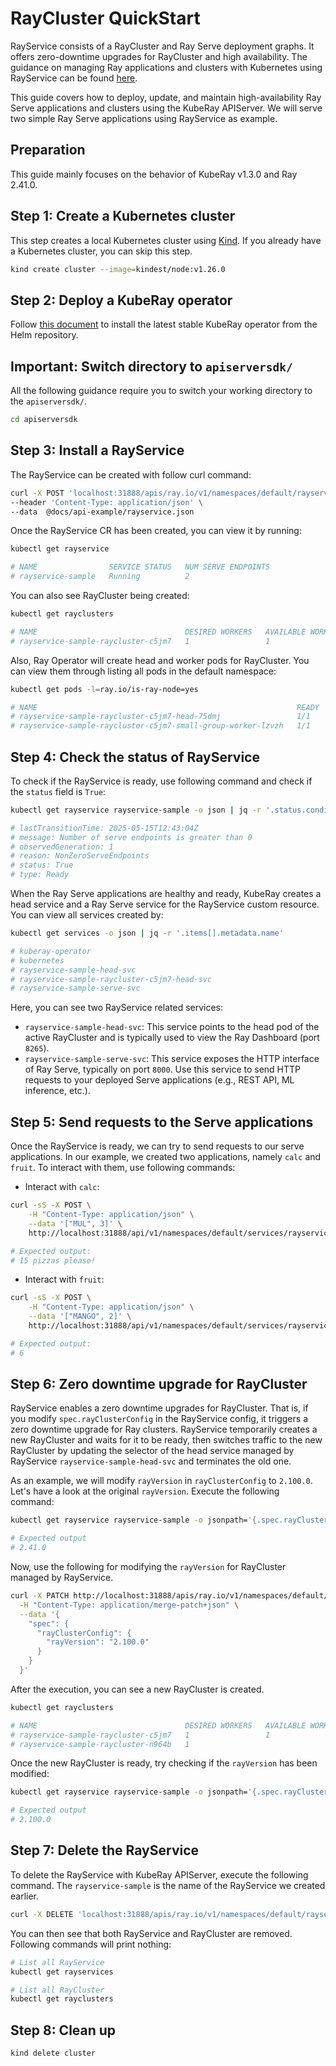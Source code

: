 # RayCluster QuickStart

RayService consists of a RayCluster and Ray Serve deployment graphs. It offers
zero-downtime upgrades for RayCluster and high availability. The guidance on managing Ray
applications and clusters with Kubernetes using RayService can be found
[here](https://docs.ray.io/en/latest/cluster/kubernetes/getting-started/rayservice-quick-start.html).

This guide covers how to deploy, update, and maintain high-availability Ray Serve
applications and clusters using the KubeRay APIServer. We will serve two simple Ray Serve
applications using RayService as example.

## Preparation

This guide mainly focuses on the behavior of KubeRay v1.3.0 and Ray 2.41.0.

## Step 1: Create a Kubernetes cluster

This step creates a local Kubernetes cluster using [Kind](https://kind.sigs.k8s.io/). If you already have a Kubernetes
cluster, you can skip this step.

```sh
kind create cluster --image=kindest/node:v1.26.0
```

## Step 2: Deploy a KubeRay operator

Follow [this
document](https://docs.ray.io/en/latest/cluster/kubernetes/getting-started/kuberay-operator-installation.html#kuberay-operator-deploy)
to install the latest stable KubeRay operator from the Helm repository.

## Important: Switch directory to `apiserversdk/`

All the following guidance require you to switch your working directory to the
`apiserversdk/`.

```sh
cd apiserversdk
```

## Step 3: Install a RayService

The RayService can be created with follow curl command:

```sh
curl -X POST 'localhost:31888/apis/ray.io/v1/namespaces/default/rayservices' \
--header 'Content-Type: application/json' \
--data  @docs/api-example/rayservice.json
```

Once the RayService CR has been created, you can view it by running:

```sh
kubectl get rayservice

# NAME                SERVICE STATUS   NUM SERVE ENDPOINTS
# rayservice-sample   Running          2
```

You can also see RayCluster being created:

```sh
kubectl get rayclusters

# NAME                                 DESIRED WORKERS   AVAILABLE WORKERS   CPUS    MEMORY   GPUS   STATUS   AGE
# rayservice-sample-raycluster-c5jm7   1                 1                   2500m   4Gi      0               99s
```

Also, Ray Operator will create head and worker pods for RayCluster. You can view them through listing all pods in the
default namespace:

```sh
kubectl get pods -l=ray.io/is-ray-node=yes

# NAME                                                          READY   STATUS    RESTARTS   AGE
# rayservice-sample-raycluster-c5jm7-head-75dmj                 1/1     Running   0          4m16s
# rayservice-sample-raycluster-c5jm7-small-group-worker-lzvzh   1/1     Running   0          4m16s
```

## Step 4: Check the status of RayService

To check if the RayService is ready, use following command and check if the `status` field
is `True`:

```sh
kubectl get rayservice rayservice-sample -o json | jq -r '.status.conditions[] | select(.type=="Ready") | to_entries[] | "\(.key): \(.value)"'

# lastTransitionTime: 2025-05-15T12:43:04Z
# message: Number of serve endpoints is greater than 0
# observedGeneration: 1
# reason: NonZeroServeEndpoints
# status: True
# type: Ready
```

When the Ray Serve applications are healthy and ready, KubeRay creates a head service and
a Ray Serve service for the RayService custom resource. You can view all services created
by:

```sh
kubectl get services -o json | jq -r '.items[].metadata.name'

# kuberay-operator
# kubernetes
# rayservice-sample-head-svc
# rayservice-sample-raycluster-c5jm7-head-svc
# rayservice-sample-serve-svc
```

Here, you can see two RayService related services:

- `rayservice-sample-head-svc`:
    This service points to the head pod of the active RayCluster and is typically used to
view the Ray Dashboard (port `8265`).
- `rayservice-sample-serve-svc`:
    This service exposes the HTTP interface of Ray Serve, typically on port `8000`. Use
this service to send HTTP requests to your deployed Serve applications (e.g., REST API, ML
inference, etc.).

## Step 5: Send requests to the Serve applications

Once the RayService is ready, we can try to send requests to our serve applications. In
our example, we created two applications, namely `calc` and `fruit`. To interact with
them, use following commands:

- Interact with `calc`:

```sh
curl -sS -X POST \
    -H "Content-Type: application/json" \
    --data '["MUL", 3]' \
    http://localhost:31888/api/v1/namespaces/default/services/rayservice-sample-serve-svc:8000/proxy/calc/

# Expected output:
# 15 pizzas please!
```

- Interact with `fruit`:

```sh
curl -sS -X POST \
    -H "Content-Type: application/json" \
    --data '["MANGO", 2]' \
    http://localhost:31888/api/v1/namespaces/default/services/rayservice-sample-serve-svc:8000/proxy/fruit/

# Expected output:
# 6
```

## Step 6: Zero downtime upgrade for RayCluster

RayService enables a zero downtime upgrades for RayCluster. That is, if you modify
`spec.rayClusterConfig` in the RayService config, it triggers a zero downtime upgrade for
Ray clusters. RayService temporarily creates a new RayCluster and waits for it to be
ready, then switches traffic to the new RayCluster by updating the selector of the head
service managed by RayService `rayservice-sample-head-svc` and terminates the old one.

As an example, we will modify `rayVersion` in `rayClusterConfig` to `2.100.0`. Let's have
a look at the original `rayVersion`. Execute the following command:

```sh
kubectl get rayservice rayservice-sample -o jsonpath='{.spec.rayClusterConfig.rayVersion}'

# Expected output
# 2.41.0
```

Now, use the following for modifying the `rayVersion` for RayCluster managed by RayService.

```sh
curl -X PATCH http://localhost:31888/apis/ray.io/v1/namespaces/default/rayservices/rayservice-sample \
  -H "Content-Type: application/merge-patch+json" \
  --data '{
    "spec": {
      "rayClusterConfig": {
        "rayVersion": "2.100.0"
      }
    }
  }'
```

After the execution, you can see a new RayCluster is created.

```sh
kubectl get rayclusters

# NAME                                 DESIRED WORKERS   AVAILABLE WORKERS   CPUS    MEMORY   GPUS   STATUS   AGE
# rayservice-sample-raycluster-c5jm7   1                 1                   2500m   4Gi      0      ready    46m
# rayservice-sample-raycluster-n964b   1                                     2500m   4Gi      0               5s
```

Once the new RayCluster is ready, try checking if the `rayVersion` has been modified:

```sh
kubectl get rayservice rayservice-sample -o jsonpath='{.spec.rayClusterConfig.rayVersion}'

# Expected output
# 2.100.0
```

## Step 7: Delete the RayService

To delete the RayService with KubeRay APIServer, execute the following command. The `rayservice-sample` is the name of
the RayService we created earlier.

```sh
curl -X DELETE 'localhost:31888/apis/ray.io/v1/namespaces/default/rayservices/rayservice-sample'
```

You can then see that both RayService and RayCluster are removed. Following commands will
print nothing:

```sh
# List all RayService
kubectl get rayservices

# List all RayCluster
kubectl get rayclusters
```

## Step 8: Clean up

```sh
kind delete cluster
```
